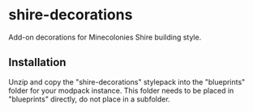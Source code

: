 # shire-decorations
Add-on decorations for Minecolonies Shire building style.

## Installation
Unzip and copy the "shire-decorations" stylepack into the "blueprints" folder for your modpack instance. This folder needs to be placed in "blueprints" directly, do not place in a subfolder. 